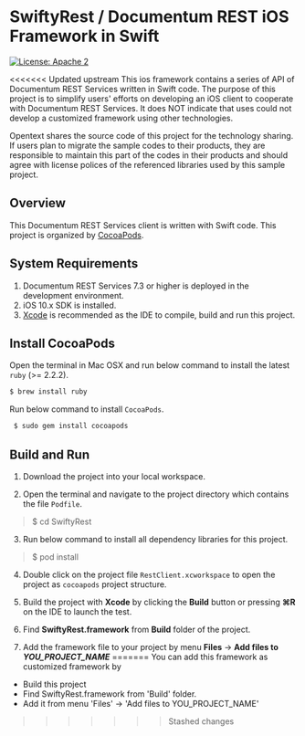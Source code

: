 SwiftyRest / Documentum REST iOS Framework in Swift
=========
[![License: Apache 2](https://img.shields.io/badge/license-Apache%202.0-brightgreen.svg)](http://www.apache.org/licenses/LICENSE-2.0)

<<<<<<< Updated upstream
This ios framework contains a series of API of Documentum REST Services written in Swift code. The purpose of this project is to simplify users' efforts on developing an iOS client to cooperate with Documentum REST Services. It does NOT indicate that uses could not develop a customized framework using other technologies.

Opentext shares the source code of this project for the technology sharing. If users plan to migrate the sample codes to their
products, they are responsible to maintain this part of the codes in their products and should agree with license polices
of the referenced libraries used by this sample project.

## Overview
This Documentum REST Services client is written with Swift code. This project is organized by [CocoaPods](https://cocoapods.org/).

## System Requirements
1. Documentum REST Services 7.3 or higher is deployed in the development environment.
2. iOS 10.x SDK is installed.
3. [Xcode](https://developer.apple.com/xcode/) is recommended as the IDE to compile, build and run this project.

## Install CocoaPods
Open the terminal in Mac OSX and run below command to install the latest `ruby` (>= 2.2.2).
```sh
$ brew install ruby
```

Run below command to install `CocoaPods`.
```sh
 $ sudo gem install cocoapods
```


## Build and Run
1. Download the project into your local workspace.

2. Open the terminal and navigate to the project directory which contains the file `Podfile`. 
>  $ cd SwiftyRest

3. Run below command to install all dependency libraries for this project.
>  $ pod install

4. Double click on the project file `RestClient.xcworkspace` to open the project as `cocoapods` project structure.

5. Build the project with **Xcode** by clicking the **Build** button or pressing **⌘R** on the IDE to launch the test.

6. Find **SwiftyRest.framework** from **Build** folder of the project.

7. Add the framework file to your project by menu **Files** -> **Add files to _YOU_PROJECT_NAME_**
=======
You can add this framework as customized framework by
* Build this project
* Find SwiftyRest.framework from 'Build' folder.
* Add it from menu 'Files' -> 'Add files to YOU_PROJECT_NAME'

>>>>>>> Stashed changes
